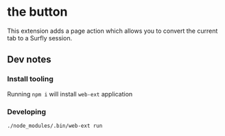 the button
========

This extension adds a page action which allows you to convert the current tab to a Surfly session.

## Dev notes
### Install tooling
Running `npm i` will install `web-ext` application

### Developing
`./node_modules/.bin/web-ext run`
